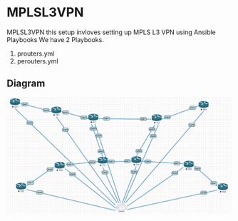 # MPLSL3VPN
MPLSL3VPN this setup invloves setting up MPLS L3 VPN using Ansible Playbooks
We have 2 Playbooks.
1. prouters.yml
2. perouters.yml
## Diagram
![MPLS L3 VPN Topology](images/mplsautomationtopology.png)
